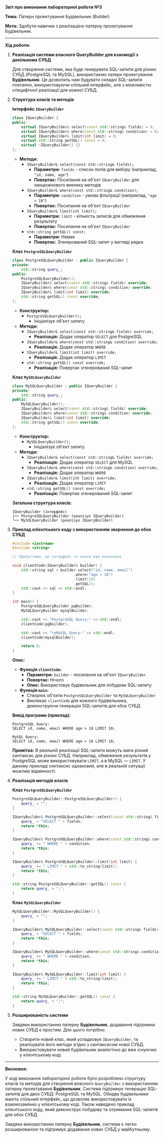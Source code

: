 **Звіт про виконання лабораторної роботи №3**

**Тема:** Патерн проектування Будівельник (Builder)

**Мета:** Здобути навички з реалізацією патерну проектування Будівельник.

---

**Хід роботи:**

1. **Реалізація системи власного QueryBuilder для взаємодії з декількома СУБД**

   Для створення системи, яка буде генерувати SQL-запити для різних СУБД (PostgreSQL та MySQL), використаємо патерн проектування **Будівельник**. Це дозволить нам будувати складні SQL-запити поетапно, використовуючи спільний інтерфейс, але з можливістю специфічної реалізації для кожної СУБД.

2. **Структура класів та методів**

   **Інтерфейс `IQueryBuilder`**

   ```cpp
   class IQueryBuilder {
   public:
       virtual IQueryBuilder& select(const std::string& fields) = 0;
       virtual IQueryBuilder& where(const std::string& condition) = 0;
       virtual IQueryBuilder& limit(int limit) = 0;
       virtual std::string getSQL() const = 0;
       virtual ~IQueryBuilder() {}
   };
   ```

   - **Методи:**
     - `IQueryBuilder& select(const std::string& fields);`
       - **Параметри:** `fields` - список полів для вибору (наприклад, `"id, name, age"`)
       - **Повертає:** Посилання на об'єкт `IQueryBuilder` для ланцюжкового виклику методів
     - `IQueryBuilder& where(const std::string& condition);`
       - **Параметри:** `condition` - умова фільтрації (наприклад, `"age > 18"`)
       - **Повертає:** Посилання на об'єкт `IQueryBuilder`
     - `IQueryBuilder& limit(int limit);`
       - **Параметри:** `limit` - кількість записів для обмеження результату
       - **Повертає:** Посилання на об'єкт `IQueryBuilder`
     - `std::string getSQL() const;`
       - **Параметри:** Немає
       - **Повертає:** Згенерований SQL-запит у вигляді рядка

   **Клас `PostgreSQLQueryBuilder`**

   ```cpp
   class PostgreSQLQueryBuilder : public IQueryBuilder {
   private:
       std::string query_;
   public:
       PostgreSQLQueryBuilder();
       IQueryBuilder& select(const std::string& fields) override;
       IQueryBuilder& where(const std::string& condition) override;
       IQueryBuilder& limit(int limit) override;
       std::string getSQL() const override;
   };
   ```

   - **Конструктор:**
     - `PostgreSQLQueryBuilder();`
       - Ініціалізує об'єкт запиту
   - **Методи:**
     - `IQueryBuilder& select(const std::string& fields) override;`
       - **Реалізація:** Додає оператор `SELECT` для PostgreSQL
     - `IQueryBuilder& where(const std::string& condition) override;`
       - **Реалізація:** Додає оператор `WHERE`
     - `IQueryBuilder& limit(int limit) override;`
       - **Реалізація:** Додає оператор `LIMIT`
     - `std::string getSQL() const override;`
       - **Реалізація:** Повертає згенерований SQL-запит

   **Клас `MySQLQueryBuilder`**

   ```cpp
   class MySQLQueryBuilder : public IQueryBuilder {
   private:
       std::string query_;
   public:
       MySQLQueryBuilder();
       IQueryBuilder& select(const std::string& fields) override;
       IQueryBuilder& where(const std::string& condition) override;
       IQueryBuilder& limit(int limit) override;
       std::string getSQL() const override;
   };
   ```

   - **Конструктор:**
     - `MySQLQueryBuilder();`
       - Ініціалізує об'єкт запиту
   - **Методи:**
     - `IQueryBuilder& select(const std::string& fields) override;`
       - **Реалізація:** Додає оператор `SELECT` для MySQL
     - `IQueryBuilder& where(const std::string& condition) override;`
       - **Реалізація:** Додає оператор `WHERE`
     - `IQueryBuilder& limit(int limit) override;`
       - **Реалізація:** Додає оператор `LIMIT`
     - `std::string getSQL() const override;`
       - **Реалізація:** Повертає згенерований SQL-запит

   **Загальна структура класів:**

   ```
   IQueryBuilder (інтерфейс)
   ├── PostgreSQLQueryBuilder (реалізує IQueryBuilder)
   └── MySQLQueryBuilder (реалізує IQueryBuilder)
   ```

3. **Приклад клієнтського коду з використанням звернення до обох СУБД**

   ```cpp
   #include <iostream>
   #include <string>

   // Припустимо, що інтерфейс та класи вже визначені

   void clientCode(IQueryBuilder& builder) {
       std::string sql = builder.select("id, name, email")
                               .where("age > 18")
                               .limit(10)
                               .getSQL();
       std::cout << sql << std::endl;
   }

   int main() {
       PostgreSQLQueryBuilder pgBuilder;
       MySQLQueryBuilder mysqlBuilder;

       std::cout << "PostgreSQL Query:" << std::endl;
       clientCode(pgBuilder);

       std::cout << "\nMySQL Query:" << std::endl;
       clientCode(mysqlBuilder);

       return 0;
   }
   ```

   **Опис:**

   - **Функція `clientCode`:**
     - **Параметри:** `builder` - посилання на об'єкт `IQueryBuilder`
     - **Повертає:** Нічого
     - **Опис:** Використовує будівельник для побудови SQL-запиту
   - **Функція `main`:**
     - Створює об'єкти `PostgreSQLQueryBuilder` та `MySQLQueryBuilder`
     - Викликає `clientCode` для кожного будівельника, демонструючи генерацію SQL-запитів для обох СУБД

   **Вивід програми (приклад):**

   ```
   PostgreSQL Query:
   SELECT id, name, email WHERE age > 18 LIMIT 10;

   MySQL Query:
   SELECT id, name, email WHERE age > 18 LIMIT 10;
   ```

   **Примітка:** В реальній реалізації SQL-запити можуть мати різний синтаксис для різних СУБД. Наприклад, обмеження результатів у PostgreSQL може використовувати `LIMIT`, а в MySQL — `LIMIT`. У даному прикладі синтаксис однаковий, але в реальній ситуації можливі відмінності.

4. **Реалізація методів класів**

   **Клас `PostgreSQLQueryBuilder`**

   ```cpp
   PostgreSQLQueryBuilder::PostgreSQLQueryBuilder() {
       query_ = "";
   }

   IQueryBuilder& PostgreSQLQueryBuilder::select(const std::string& fields) {
       query_ = "SELECT " + fields;
       return *this;
   }

   IQueryBuilder& PostgreSQLQueryBuilder::where(const std::string& condition) {
       query_ += " WHERE " + condition;
       return *this;
   }

   IQueryBuilder& PostgreSQLQueryBuilder::limit(int limit) {
       query_ += " LIMIT " + std::to_string(limit);
       return *this;
   }

   std::string PostgreSQLQueryBuilder::getSQL() const {
       return query_ + ";";
   }
   ```

   **Клас `MySQLQueryBuilder`**

   ```cpp
   MySQLQueryBuilder::MySQLQueryBuilder() {
       query_ = "";
   }

   IQueryBuilder& MySQLQueryBuilder::select(const std::string& fields) {
       query_ = "SELECT " + fields;
       return *this;
   }

   IQueryBuilder& MySQLQueryBuilder::where(const std::string& condition) {
       query_ += " WHERE " + condition;
       return *this;
   }

   IQueryBuilder& MySQLQueryBuilder::limit(int limit) {
       query_ += " LIMIT " + std::to_string(limit);
       return *this;
   }

   std::string MySQLQueryBuilder::getSQL() const {
       return query_ + ";";
   }
   ```

5. **Розширюваність системи**

   Завдяки використанню патерну **Будівельник**, додавання підтримки нових СУБД є простим. Для цього потрібно:

   - Створити новий клас, який успадковує `IQueryBuilder`, та реалізувати його методи згідно з синтаксисом нової СУБД.
   - Використовувати новий будівельник аналогічно до вже існуючих у клієнтському коді.

---

**Висновок:**

У ході виконання лабораторної роботи було розроблено структуру класів та методів для створення власного `QueryBuilder` з використанням патерну проектування **Будівельник**. Система підтримує генерацію SQL-запитів для двох СУБД: PostgreSQL та MySQL. Обидва будівельники мають спільний інтерфейс, що дозволяє використовувати їх взаємозамінно у клієнтському коді. Також наведено приклад клієнтського коду, який демонструє побудову та отримання SQL-запитів для обох СУБД.

Завдяки використанню патерну **Будівельник**, система є легко розширюваною та підтримує додавання нових СУБД у майбутньому.